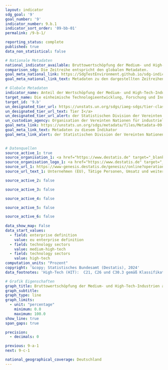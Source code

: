 ```yaml
---
layout: indicator    
sdg_goal: '9'    
goal_number: '9'    
indicator_number: 9.b.1    
indicator_sort_order: '09-bb-01'    
permalink: /9-b-1/    

reporting_status: complete    
published: true    
data_non_statistical: false    

# Nationale Metadaten    
national_indicator_available: Bruttowertschöpfung der Medium- und High-Tech-Industrien am Verarbeitenden Gewerbe    
comparison_sdg: Die Zeitreihe entspricht den globalen Metadaten.    
goal_meta_national_link: https://SdgTestEnvironment.github.io/sdg-indicators/public/Meta/9.b.1.pdf
goal_meta_national_link_text: Metadaten zu den dargestellten Zeitreihen    

# Globale Metadaten    
indicator_name: Anteil der Wertschöpfung der Medium- und High-Tech-Industrien an der Gesamtwertschöpfung    
target_name: Die einheimische Technologieentwicklung, Forschung und Innovation in den Entwicklungsländern unterstützen, einschließlich durch Sicherstellung eines förderlichen politischen Umfelds, unter anderem für industrielle Diversifizierung und Wertschöpfung im Rohstoffbereich    
target_id: '9.b'    
un_designated_tier_url: https://unstats.un.org/sdgs/iaeg-sdgs/tier-classification/'    
un_designated_tier_url_text: Tier I</a>    
un_designated_tier_url_alert: der Statistischen Division der Vereinten Nationen    
un_custodian_agency: Organisation der Vereinten Nationen für industrielle Entwicklung (UNIDO)    
goal_meta_link: https://unstats.un.org/sdgs/metadata/files/Metadata-09-0B-01.pdf    
goal_meta_link_text: Metadaten zu diesem Indikator    
goal_meta_link_alert: der Statistischen Division der Vereinten Nationen    
    

# Datenquellen
source_active_1: true
source_organisation_1: <a href="https://www.destatis.de" target="_blank"> Statistisches Bundesamt (Destatis) </a>
source_organisation_logo_1: <a href="https://www.destatis.de" target="_blank"><img src="https://sdg-indikatoren.de/public/OrgImgDe/destatis.png" alt="Logo destatis" style="height:60px; width:148px"/></a>
source_url_1: https://www-genesis.destatis.de/genesis//online?operation=table&code=48112-0001&bypass=true&levelindex=1&levelid=1691483007213#abreadcrumb
source_url_text_1: Unternehmen (EU), Tätige Personen, Umsatz und weitere<br>betriebs- und volkswirtschaftliche Kennzahlen – GENESIS online 48112-0001

source_active_2: false

source_active_3: false

source_active_4: false

source_active_5: false

source_active_6: false
    
data_show_map: False    
data_start_values: 
  - field: enterprise definition
    value: eu enterprise definition
  - field: technology sectors
    value: medium-high-tech
  - field: technology sectors
    value: high-tech    
computation_units: "Prozent"    
copyright: '&copy; Statistisches Bundesamt (Destatis), 2024'    
data_footnotes: 'High-Tech (HIT):  C21, C26 und C30.3 gemäß Klassifikation der Wirtschaftszweige, Ausgabe 2008 (WZ 2008).<br>• Medium-High-Tech (MHT): C20, C25.4, C27, C28, C29, C30 (ohne C30.1 und C30.3) sowie C32.5 gemäß WZ 2008.<br>•  Die Daten der Unternehmensdefinition "Rechtliche Einheiten" basieren auf einer Sonderauswertung und sind nicht öffentlich zugänglich.'    

# Grafik Eigenschaften    
graph_title: Bruttowertschöpfung der Medium- und High-Tech-Industrien am Verarbeitenden Gewerbe
graph_subtitle:     
graph_type: line    
graph_limits:
  - unit: "percentage"
    minimum: 0.0
    maximum: 100.0
show_line: true
span_gaps: true

precision:
  - decimals: 0    

previous: 9-a-1    
next: 9-c-1    

national_geographical_coverage: Deutschland    
---
```


<span></span>